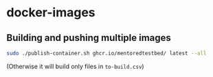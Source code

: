 # docker-images


## Building and pushing multiple images

```bash
sudo ./publish-container.sh ghcr.io/mentoredtestbed/ latest --all
```

(Otherwise it will build only files in `to-build.csv`)